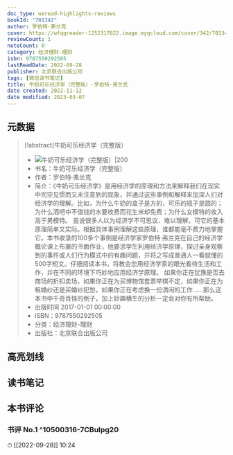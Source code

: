 ```yaml
---
doc_type: weread-highlights-reviews
bookId: "701342"
author: 罗伯特·弗兰克
cover: https://wfqqreader-1252317822.image.myqcloud.com/cover/342/701342/t7_701342.jpg
reviewCount: 1
noteCount: 0
category: 经济理财-理财
isbn: 9787550292505
lastReadDate: 2022-09-28
publisher: 北京联合出版公司
tags: [微信读书笔记]
title: 牛奶可乐经济学（完整版）-罗伯特·弗兰克
date created: 2022-11-12
date modified: 2023-03-07
---
```


## 元数据

>[!abstract]牛奶可乐经济学（完整版）
> - ![牛奶可乐经济学（完整版）|200](https://wfqqreader-1252317822.image.myqcloud.com/cover/342/701342/t7_701342.jpg)
> - 书名：牛奶可乐经济学（完整版）
> - 作者：罗伯特·弗兰克
> - 简介：《牛奶可乐经济学》是用经济学的原理和方法来解释我们在现实中司空见惯而又未注意到的现象，并通过这些事例和解释来加深人们对经济学的理解。比如，为什么牛奶的盒子是方的，可乐的瓶子是圆的；为什么酒吧中不值钱的水要收费而花生米却免费；为什么女模特的收入高于男模特。
虽说很多人以为经济学不可思议、难以理解，可它的基本原理简单又实际。根据具体事例理解这些原理，谁都能毫不费力地掌握它。本书收录的100多个事例是经济学家罗伯特·弗兰克在自己的经济学概论课上布置的书面作业，他要求学生利用经济学原理，探讨亲身观察到的事件或人们行为模式中的有趣问题，并将之写成普通人一看就懂的500字短文。仔细阅读本书，将教会您用经济学家的眼光看待生活和工作，并在不同的环境下巧妙地应用经济学原理。
如果你正在犹豫是否去商场的折扣卖场，如果你正在为买博物馆套票举棋不定，如果你正在为租婚纱还是买婚纱犯愁，如果你正在考虑换一份清闲的工作……那么这本书中千奇百怪的例子，加上妙趣横生的分析一定会对你有所帮助。
> - 出版时间 2017-01-01 00:00:00
> - ISBN：9787550292505
> - 分类：经济理财-理财
> - 出版社：北京联合出版公司

## 高亮划线

## 读书笔记

## 本书评论

### 书评 No.1 ^10500316-7CBuIpg20

⏱ [[2022-09-28]] 10:24
